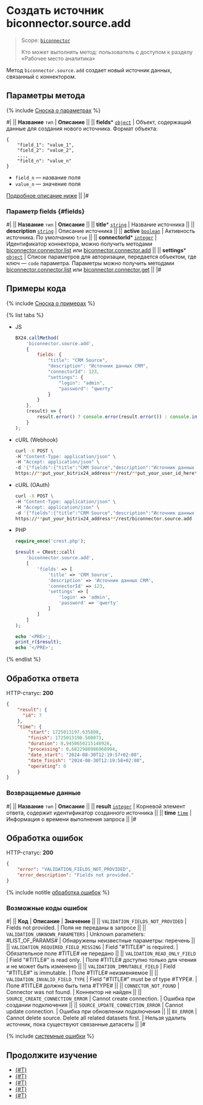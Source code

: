 # Создать источник biconnector.source.add

> Scope: [`biconnector`](../../scopes/permissions.md)
>
> Кто может выполнять метод: пользователь с доступом к разделу «Рабочее место аналитика»

Метод `biconnector.source.add` создает новый источник данных, связанный с коннектором.

## Параметры метода

{% include [Сноска о параметрах](../../../_includes/required.md) %}

#|
|| **Название**
`тип` | **Описание** ||
|| **fields***
[`object`](../../data-types.md) | Объект, содержащий данные для создания нового источника. Формат объекта: 

```
{
    "field_1": "value_1",
    "field_2": "value_2",
    ...,
    "field_n": "value_n"
}
```

- `field_n` — название поля
- `value_n` — значение поля

[Подробное описание ниже](#fields) ||
|#

### Параметр fields {#fields}

#|
|| **Название**
`тип` | **Описание** ||
|| **title***
[`string`](../../data-types.md) | Название источника ||
|| **description**
[`string`](../../data-types.md) | Описание источника ||
|| **active**
[`boolean`](../../data-types.md) | Активность источника. 
По умолчанию `true` ||
|| **connectorId***
[`integer`](../../data-types.md) | Идентификатор коннектора, можно получить методами [biconnector.connector.list](../connector/biconnector-connector-list.md) или [biconnector.connector.add](../connector/biconnector-connector-add.md) ||
|| **settings***
[`object`](../../data-types.md) | Список параметров для авторизации, передается объектом, где ключ — `code` параметра. 
Параметры можно получить методами [biconnector.connector.list](../connector/biconnector-connector-list.md) или [biconnector.connector.get](../connector/biconnector-connector-get.md) ||
|#

## Примеры кода

{% include [Сноска о примерах](../../../_includes/examples.md) %}

{% list tabs %}

- JS

    ```js
    BX24.callMethod(
        'biconnector.source.add',
        {
            fields: {
                "title": "CRM Source",
                "description": "Источник данных CRM",
                "connectorId": 123,
                "settings": {
                    "login": "admin",
                    "password": "qwerty"
                }
            }
        },
        (result) => {
            result.error() ? console.error(result.error()) : console.info(result.data());
        }
    );
    ```

- cURL (Webhook)

    ```bash
    curl -X POST \
    -H "Content-Type: application/json" \
    -H "Accept: application/json" \
    -d '{"fields":{"title":"CRM Source","description":"Источник данных CRM","connectorId":123,"settings":{"login":"admin","password":"qwerty"}}}' \
    https://**put_your_bitrix24_address**/rest/**put_your_user_id_here**/**put_your_webbhook_here**/biconnector.source.add
    ```

- cURL (OAuth)

    ```bash
    curl -X POST \
    -H "Content-Type: application/json" \
    -H "Accept: application/json" \
    -d '{"fields":{"title":"CRM Source","description":"Источник данных CRM","connectorId":123,"settings":{"login":"admin","password":"qwerty"}},"auth":"**put_access_token_here**"}' \
    https://**put_your_bitrix24_address**/rest/biconnector.source.add
    ```

- PHP

    ```php
    require_once('crest.php');

    $result = CRest::call(
        'biconnector.source.add',
        [
            'fields' => [
                'title' => 'CRM Source',
                'description' => 'Источник данных CRM',
                'connectorId' => 123,
                'settings' => [
                    'login' => 'admin',
                    'password' => 'qwerty'
                ]
            ]
        ]
    );

    echo '<PRE>';
    print_r($result);
    echo '</PRE>';
    ```

{% endlist %}

## Обработка ответа

HTTP-статус: **200**

```json
{
    "result": {
      "id": 7
    },
    "time": {
        "start": 1725013197.635808,
        "finish": 1725013198.580873,
        "duration": 0.9450650215148926,
        "processing": 0.6822988986968994,
        "date_start": "2024-08-30T12:19:57+02:00",
        "date_finish": "2024-08-30T12:19:58+02:00",
        "operating": 0
    }
}
```

### Возвращаемые данные

#|
|| **Название**
`тип` | **Описание** ||
|| **result**
[`integer`](../../data-types.md) | Корневой элемент ответа, содержит идентификатор созданного источника ||
|| **time**
[`time`](../../data-types.md#time) | Информация о времени выполнения запроса ||
|#

## Обработка ошибок

HTTP-статус: **200**

```json
{
    "error": "VALIDATION_FIELDS_NOT_PROVIDED",
    "error_description": "Fields not provided."
}
```

{% include notitle [обработка ошибок](../../../_includes/error-info.md) %}

### Возможные коды ошибок

#|
|| **Код** | **Описание** | **Значение** ||
|| `VALIDATION_FIELDS_NOT_PROVIDED` | Fields not provided. | Поля не переданы в запросе ||
|| `VALIDATION_UNKNOWN_PARAMETERS` | Unknown parameters: #LIST_OF_PARAMS# | Обнаружены неизвестные параметры: перечень ||
|| `VALIDATION_REQUIRED_FIELD_MISSING` | Field "#TITLE#" is required. | Обязательное поле #TITLE# не передано ||
|| `VALIDATION_READ_ONLY_FIELD` | Field "#TITLE#" is read only. | Поле #TITLE# доступно только для чтения и не может быть изменено ||
|| `VALIDATION_IMMUTABLE_FIELD` | Field "#TITLE#" is immutable. | Поле #TITLE# неизменяемое ||
|| `VALIDATION_INVALID_FIELD_TYPE` | Field "#TITLE#" must be of type #TYPE#. | Поле #TITLE# должно быть типа #TYPE# ||
|| `CONNECTOR_NOT_FOUND` | Connector was not found. | Коннектор не найден ||
|| `SOURCE_CREATE_CONNECTION_ERROR` | Cannot create connection. | Ошибка при создании подключения ||
|| `SOURCE_UPDATE_CONNECTION_ERROR` | Cannot update connection. | Ошибка при обновлении подключения ||
|| `BX_ERROR` | Cannot delete source. Delete all related datasets first. | Нельзя удалить источник, пока существуют связанные датасеты ||
|#

{% include [системные ошибки](../../../_includes/system-errors.md) %}

## Продолжите изучение

- [{#T}](./biconnector-source-update.md)
- [{#T}](./biconnector-source-get.md)
- [{#T}](./biconnector-source-list.md)
- [{#T}](./biconnector-source-delete.md)
- [{#T}](./biconnector-source-fields.md)
